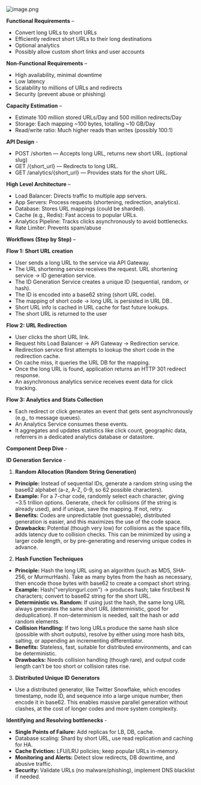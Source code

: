 ![image.png](https://assets.leetcode.com/users/images/3c8e4f0d-ff78-4b06-adb5-d93082ecf4a2_1758994908.105136.png)

**Functional Requirements** – 
- Convert long URLs to short URLs
- Efficiently redirect short URLs to their long destinations
- Optional analytics
- Possibly allow custom short links and user accounts

**Non-Functional Requirements** – 
- High availability, minimal downtime
- Low latency
- Scalability to millions of URLs and redirects
- Security (prevent abuse or phishing)

**Capacity Estimation** –
- Estimate 100 million stored URLs/Day and 500 million redirects/Day
- Storage: Each mapping ~100 bytes, totalling ~10 GB/Day
- Read/write ratio: Much higher reads than writes (possibly 100:1)

**API Design** -
- POST /shorten — Accepts long URL, returns new short URL. (optional slug)
- GET /{short_url} — Redirects to long URL.
- GET /analytics/{short_url} — Provides stats for the short URL.

**High Level Architecture** – 
- Load Balancer: Directs traffic to multiple app servers.
- App Servers: Process requests (shortening, redirection, analytics).
- Database: Stores URL mappings (could be sharded).
- Cache (e.g., Redis): Fast access to popular URLs.
- Analytics Pipeline: Tracks clicks asynchronously to avoid bottlenecks.
- Rate Limiter: Prevents spam/abuse

**Workflows (Step by Step)** –

**Flow 1: Short URL creation**
- User sends a long URL to the service via API Gateway.
- The URL shortening service receives the request. URL shortening service -> ID generation service.
- The ID Generation Service creates a unique ID (sequential, random, or hash).
- The ID is encoded into a base62 string (short URL code). 
- The mapping of short code → long URL is persisted in URL DB..
- Short URL info is cached in URL cache for fast future lookups.
- The short URL is returned to the user

**Flow 2: URL Redirection**
- User clicks the short URL link.
- Request hits Load Balancer → API Gateway → Redirection service.
- Redirection service first attempts to lookup the short code in the redirection cache.
- On cache miss, it queries the URL DB for the mapping.
- Once the long URL is found, application returns an HTTP 301 redirect response.
- An asynchronous analytics service receives event data for click tracking.

**Flow 3: Analytics and Stats Collection**
- Each redirect or click generates an event that gets sent asynchronously (e.g., to message queues).
- An Analytics Service consumes these events.
- It aggregates and updates statistics like click count, geographic data, referrers in a dedicated analytics database or datastore.

**Component Deep Dive** -

**ID Generation Service** -
1. **Random Allocation (Random String Generation)**
- **Principle:** Instead of sequential IDs, generate a random string using the base62 alphabet (a-z, A-Z, 0-9, so 62 possible characters).
- **Example:** For a 7-char code, randomly select each character, giving ~3.5 trillion options. Generate, check for collisions (if the string is already used), and if unique, save the mapping. If not, retry.
- **Benefits:** Codes are unpredictable (not guessable), distributed generation is easier, and this maximizes the use of the code space.
- **Drawbacks:** Potential (though very low) for collisions as the space fills, adds latency due to collision checks. This can be minimized by using a larger code length, or by pre-generating and reserving unique codes in advance.

2. **Hash Function Techniques**
- **Principle:** Hash the long URL using an algorithm (such as MD5, SHA-256, or MurmurHash). Take as many bytes from the hash as necessary, then encode those bytes with base62 to create a compact short string.
- **Example:** Hash("verylongurl.com") → produces hash; take first/best N characters; convert to base62 string for the short URL.
- **Deterministic vs. Random:** If using just the hash, the same long URL always generates the same short URL (deterministic, good for deduplication). If non-determinism is needed, salt the hash or add random elements.
- **Collision Handling:** If two long URLs produce the same hash slice (possible with short outputs), resolve by either using more hash bits, salting, or appending an incrementing differentiator.
- **Benefits:** Stateless, fast, suitable for distributed environments, and can be deterministic.
- **Drawbacks:** Needs collision handling (though rare), and output code length can’t be too short or collision rates rise.

3. **Distributed Unique ID Generators**
- Use a distributed generator, like Twitter Snowflake, which encodes timestamp, node ID, and sequence into a large unique number, then encode it in base62. This enables massive parallel generation without clashes, at the cost of longer codes and more system complexity.

**Identifying and Resolving bottlenecks** - 
- **Single Points of Failure:** Add replicas for LB, DB, cache.
- Database scaling: Shard by short URL, use read replication and caching for HA.
- **Cache Eviction:** LFU/LRU policies; keep popular URLs in-memory.
- **Monitoring and Alerts:** Detect slow redirects, DB downtime, and abusive traffic.
- **Security:** Validate URLs (no malware/phishing), implement DNS blacklist if needed.
